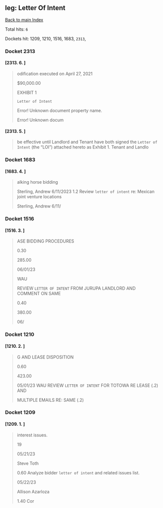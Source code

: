 
## leg: Letter Of Intent

[Back to main Index](README.md)

Total hits: `6`

Dockets hit: 1209, 1210, 1516, 1683, `2313`, 

### Docket 2313

#### [2313. 6. ]
> odification executed on April 27, 2021
> 
> \$90,000.00
> 
> EXHIBIT 1
> 
> `Letter of Intent`
> 
> Error\! Unknown document property name.
> 
> Error\! Unknown docum

#### [2313. 5. ]
> be effective until Landlord and Tenant have both signed the `Letter of Intent` \(the “LOI”\) attached hereto as Exhibit 1. Tenant and Landlo

### Docket 1683

#### [1683. 4. ]
> alking horse bidding
> 
>  Sterling, Andrew 6/11/2023 1.2 Review `letter of intent` re: Mexican joint venture locations
> 
>  Sterling, Andrew 6/11/

### Docket 1516

#### [1516. 3. ]
> ASE BIDDING PROCEDURES 
> 
> 0.30 
> 
> 285.00 
> 
> 06/01/23 
> 
> WAU 
> 
> REVIEW `LETTER OF INTENT` FROM JURUPA LANDLORD AND COMMENT ON SAME 
> 
> 0.40 
> 
> 380.00 
> 
> 06/

### Docket 1210

#### [1210. 2. ]
> G AND LEASE DISPOSITION 
> 
> 0.60 
> 
> 423.00 
> 
>  05/01/23 WAU REVIEW `LETTER OF INTENT` FOR TOTOWA RE LEASE \(.2\) AND 
> 
> MULTIPLE EMAILS RE: SAME \(.2\)

### Docket 1209

#### [1209. 1. ]
> interest issues.
> 
> 19
> 
> 05/21/23
> 
> Steve Toth
> 
> 0.60 Analyze bidder `letter of intent` and related issues list.
> 
> 05/22/23
> 
> Allison Azarloza
> 
> 1.40 Cor
